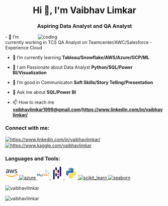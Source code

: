 <h1 align="center">Hi 👋, I'm Vaibhav Limkar</h1>
<h3 align="center">Aspiring Data Analyst and QA Analyst</h3>

<img align="right" alt="coding" width="400" src="https://qph.cf2.quoracdn.net/main-qimg-3c919d3b58bdef3f7f42b86c3c9e5479">
- 🔭 I’m currently working in TCS QA Analyst on Teamcenter/AWC/Salesforce - Experience Cloud

- 🌱 I’m currently learning **Tableau/Snowflake/AWS/Azure/GCP/ML**

- 👯 I am Passionate about Data Analyst **Python/SQL/Power BI/Visualization**

- 🤝 I’m good in Communicaton **Soft Skills/Story Telling/Presentation**

- 💬 Ask me about **SQL/Power BI**

- 📫 How to reach me **vaibhavlimkar1999@gmail.com/https://www.linkedin.com/in/vaibhavlimkar/**

<h3 align="left">Connect with me:</h3>
<p align="left">
<a href="https://linkedin.com/in/https://www.linkedin.com/in/vaibhavlimkar/" target="blank"><img align="center" src="https://raw.githubusercontent.com/rahuldkjain/github-profile-readme-generator/master/src/images/icons/Social/linked-in-alt.svg" alt="https://www.linkedin.com/in/vaibhavlimkar/" height="30" width="40" /></a>
<a href="https://kaggle.com/https://www.kaggle.com/vaibhavlimkar" target="blank"><img align="center" src="https://raw.githubusercontent.com/rahuldkjain/github-profile-readme-generator/master/src/images/icons/Social/kaggle.svg" alt="https://www.kaggle.com/vaibhavlimkar" height="30" width="40" /></a>
</p>

<h3 align="left">Languages and Tools:</h3>
<p align="left"> <a href="https://aws.amazon.com" target="_blank" rel="noreferrer"> <img src="https://raw.githubusercontent.com/devicons/devicon/master/icons/amazonwebservices/amazonwebservices-original-wordmark.svg" alt="aws" width="40" height="40"/> </a> <a href="https://azure.microsoft.com/en-in/" target="_blank" rel="noreferrer"> <img src="https://www.vectorlogo.zone/logos/microsoft_azure/microsoft_azure-icon.svg" alt="azure" width="40" height="40"/> </a> <a href="https://www.mysql.com/" target="_blank" rel="noreferrer"> <img src="https://raw.githubusercontent.com/devicons/devicon/master/icons/mysql/mysql-original-wordmark.svg" alt="mysql" width="40" height="40"/> </a> <a href="https://pandas.pydata.org/" target="_blank" rel="noreferrer"> <img src="https://raw.githubusercontent.com/devicons/devicon/2ae2a900d2f041da66e950e4d48052658d850630/icons/pandas/pandas-original.svg" alt="pandas" width="40" height="40"/> </a> <a href="https://www.python.org" target="_blank" rel="noreferrer"> <img src="https://raw.githubusercontent.com/devicons/devicon/master/icons/python/python-original.svg" alt="python" width="40" height="40"/> </a> <a href="https://scikit-learn.org/" target="_blank" rel="noreferrer"> <img src="https://upload.wikimedia.org/wikipedia/commons/0/05/Scikit_learn_logo_small.svg" alt="scikit_learn" width="40" height="40"/> </a> <a href="https://seaborn.pydata.org/" target="_blank" rel="noreferrer"> <img src="https://seaborn.pydata.org/_images/logo-mark-lightbg.svg" alt="seaborn" width="40" height="40"/> </a> </p>

<p><img align="center" src="https://github-readme-stats.vercel.app/api/top-langs?username=vaibhavlimkar&show_icons=true&locale=en&layout=compact" alt="vaibhavlimkar" /></p>

<p><img align="center" src="https://github-readme-streak-stats.herokuapp.com/?user=vaibhavlimkar&" alt="vaibhavlimkar" /></p>
